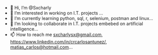 - 👋 Hi, I’m @Sxcharly
- 👀 I’m interested in working on I.T. projects ...
- 🌱 I’m currently learning python, sql, r, selenium, postman and linux...
- 💞️ I’m looking to collaborate in I.T. projects embebed on artificial intelligence...
- 📫 How to reach me sxcharlysx@gmail.com, https://www.linkedin.com/in/crcarlosantunez/, matias_carlos@hotmail.com...

<!---
SxCharly/SxCharly is a ✨ special ✨ repository because its `README.md` (this file) appears on your GitHub profile.
You can click the Preview link to take a look at your changes.
--->
